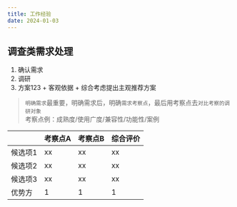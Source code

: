 ```yaml
---
title: 工作经验
date: 2024-01-03
---
```

## 调查类需求处理
1. 确认需求
2. 调研
3. 方案123 + 客观依据 + 综合考虑提出主观推荐方案
>`明确需求`最重要，明确需求后，明确`需求考察点`，最后用考察点去`对比考察的调研对象`  
>考察点例：成熟度/使用广度/兼容性/功能性/案例

|         | 考察点A | 考察点B | 综合评价 |
| ------- | ------- | ------- | -------- |
| 候选项1 | xx      | xx      | xx       |
| 候选项2 | xx      | xx      | xx       |
| 候选项3 | xx      | xx      | xx       |
| 优势方  | 1       | 1       | 1        |

